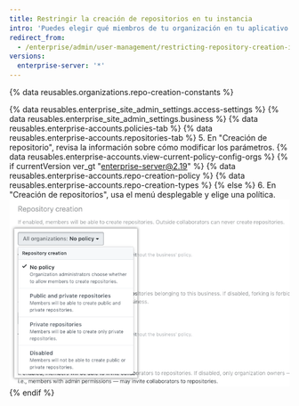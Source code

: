 ```yaml
---
title: Restringir la creación de repositorios en tu instancia
intro: 'Puedes elegir qué miembros de tu organización en tu aplicativo de {% data variables.product.prodname_ghe_server %} pueden crear repositorios y de qué tipo.'
redirect_from:
  - /enterprise/admin/user-management/restricting-repository-creation-in-your-instance
versions:
  enterprise-server: '*'
---
```


{% data reusables.organizations.repo-creation-constants %}

{% data reusables.enterprise_site_admin_settings.access-settings %}
{% data reusables.enterprise_site_admin_settings.business %}
{% data reusables.enterprise-accounts.policies-tab %}
{% data reusables.enterprise-accounts.repositories-tab %}
5. En "Creación de repositorio", revisa la información sobre cómo modificar los parámetros. {% data reusables.enterprise-accounts.view-current-policy-config-orgs %}
{% if currentVersion ver_gt "enterprise-server@2.19" %}
{% data reusables.enterprise-accounts.repo-creation-policy %}
{% data reusables.enterprise-accounts.repo-creation-types %}
{% else %}
6. En "Creación de repositorios", usa el menú desplegable y elige una política. ![Menú desplegable con políticas para creación de repositorio](/assets/images/enterprise/site-admin-settings/repository-creation-drop-down.png)
{% endif %}
